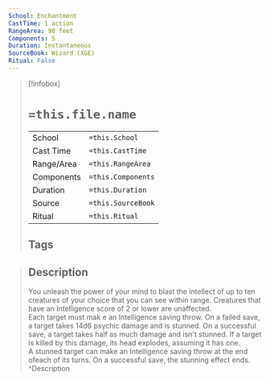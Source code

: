 ```yaml
---
School: Enchantment
CastTime: 1 action
RangeArea: 90 feet
Components: S
Duration: Instantaneous
SourceBook: Wizard (XGE)
Ritual: False
---
```

> [!infobox]
>
> # `=this.file.name`
> |            |                    |
> | ---------- | ------------------ |
> | School     | `=this.School`     |
> | Cast Time  | `=this.CastTime`   |
> | Range/Area | `=this.RangeArea`  |
> | Components | `=this.Components` |
> | Duration   | `=this.Duration`   |
> | Source     | `=this.SourceBook` |
> | Ritual     | `=this.Ritual`     |
>## Tags
>

> ## Description
> You unleash the power of your mind to blast the intellect of up to ten creatures of your choice that you can see within range. Creatures that have an Intelligence score of 2 or lower are unaffected.<br> Each target must mak e an Intelligence saving throw. On a failed save, a target takes 14d6 psychic damage and is stunned. On a successful save, a target takes half as much damage and isn't stunned. If a target is killed by this damage, its head explodes, assuming it has one.<br> A stunned target can make an Intelligence saving throw at the end ofeach of its turns. On a successful save, the stunning effect ends.
> ^Description